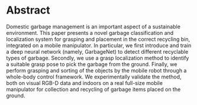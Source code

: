 # Abstract
Domestic garbage management is an important aspect of a sustainable environment. This paper presents a novel garbage classification and localization system for grasping and placement in the correct recycling bin, integrated on a mobile manipulator. In particular, we first introduce and train a deep neural network (namely, GarbageNet) to detect different recyclable types of garbage. Secondly, we use a grasp localization method to identify a suitable grasp pose to pick the garbage from the ground. Finally, we perform grasping and sorting of the objects by the mobile robot through a whole-body control framework. We experimentally validate the method, both on visual RGB-D data and indoors on a real full-size mobile manipulator for collection and recycling of garbage items placed on the ground.